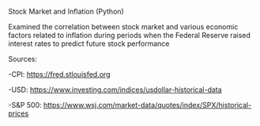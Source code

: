Stock Market and Inflation (Python)

Examined the correlation between stock market and various economic factors related to inflation during periods when the Federal Reserve raised interest rates to predict future stock performance


Sources:

-CPI: https://fred.stlouisfed.org

-USD: https://www.investing.com/indices/usdollar-historical-data

-S&P 500: https://www.wsj.com/market-data/quotes/index/SPX/historical-prices
